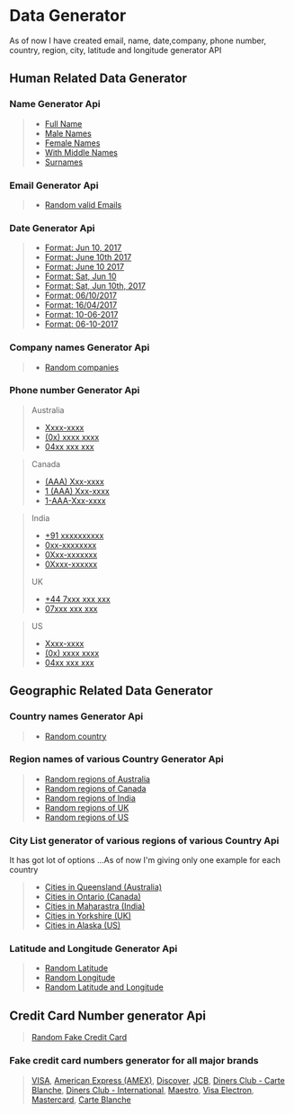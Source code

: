 Data Generator
===================

As of now I have created email, name, date,company, phone number, country, region, city, latitude and longitude generator API

## Human Related Data Generator

### Name Generator Api
>- [Full Name](https://node-data-generator.herokuapp.com/api/names/fullNames?n=20)
>- [Male Names](https://node-data-generator.herokuapp.com/api/names/maleNames?n=20)
>- [Female Names](https://node-data-generator.herokuapp.com/api/names/femaleNames?n=20)
>- [With Middle Names](https://node-data-generator.herokuapp.com/api/names/middleNames?n=20)
>- [Surnames](https://node-data-generator.herokuapp.com/api/names/surnames?n=20)

### Email Generator Api
>- [Random valid Emails](https://node-data-generator.herokuapp.com/api/emails?n=20)

### Date Generator Api
>- [Format: Jun 10, 2017](https://node-data-generator.herokuapp.com/api/dates?minYear=1997&maxYear=2018&format=m%20d,y&n=100)
>- [Format: June 10th 2017](https://node-data-generator.herokuapp.com/api/dates?minYear=1997&maxYear=2018&format=M%20ds,%20y&n=100)
>- [Format: June 10 2017](https://node-data-generator.herokuapp.com/api/dates?minYear=1997&maxYear=2018&format=M%20d%20y&n=100)
>- [Format: Sat, Jun 10](https://node-data-generator.herokuapp.com/api/dates?minYear=1997&maxYear=2018&format=D,%20m%20d&n=100)
>- [Format: Sat, Jun 10th, 2017](https://node-data-generator.herokuapp.com/api/dates?minYear=1997&maxYear=2018&format=D,%20m%20ds%20y&n=100)
>- [Format: 06/10/2017](https://node-data-generator.herokuapp.com/api/dates?minYear=1997&maxYear=2018&format=m/d/y&n=100)
>- [Format: 16/04/2017](https://node-data-generator.herokuapp.com/api/dates?minYear=1997&maxYear=2018&format=d/m/y&n=100)
>- [Format: 10-06-2017](https://node-data-generator.herokuapp.com/api/dates?minYear=1997&maxYear=2018&format=d-m-y&n=100)
>- [Format: 06-10-2017](https://node-data-generator.herokuapp.com/api/dates?minYear=1997&maxYear=2018&format=m/d/y&n=100)

### Company names Generator Api
>- [Random companies](https://node-data-generator.herokuapp.com/api/companies?n=200)


### Phone number Generator Api
> Australia
>  - [Xxxx-xxxx](https://node-data-generator.herokuapp.com/api/phone?country=australia&fomat=0&n=200)
>  - [(0x) xxxx xxxx](https://node-data-generator.herokuapp.com/api/phone?country=australia&fomat=1&n=200)
>  - [04xx xxx xxx](https://node-data-generator.herokuapp.com/api/phone?country=australia&fomat=2&n=200)
 
>  Canada
>  - [(AAA) Xxx-xxxx](https://node-data-generator.herokuapp.com/api/phone?country=canada&fomat=0&n=200)
>  - [1 (AAA) Xxx-xxxx](https://node-data-generator.herokuapp.com/api/phone?country=canada&fomat=1&n=200)
>  - [1-AAA-Xxx-xxxx](https://node-data-generator.herokuapp.com/api/phone?country=canada&fomat=2&n=200)

> India
>  - [+91 xxxxxxxxxx](https://node-data-generator.herokuapp.com/api/phone?country=india&fomat=0&n=200)
>  - [0xx-xxxxxxxx](https://node-data-generator.herokuapp.com/api/phone?country=india&fomat=1&n=200)
>  - [0Xxx-xxxxxxx](https://node-data-generator.herokuapp.com/api/phone?country=india&fomat=2&n=200)
>  - [0Xxxx-xxxxxx](https://node-data-generator.herokuapp.com/api/phone?country=india&fomat=3&n=200)
>  
> UK
>  - [+44 7xxx xxx xxx](https://node-data-generator.herokuapp.com/api/phone?country=uk&fomat=0&n=200)
>  - [07xxx xxx xxx](https://node-data-generator.herokuapp.com/api/phone?country=uk&fomat=1&n=200)

> US
>  - [Xxxx-xxxx](https://node-data-generator.herokuapp.com/api/phone?country=us&fomat=0&n=200)
>  - [(0x) xxxx xxxx](https://node-data-generator.herokuapp.com/api/phone?country=us&fomat=1&n=200)
>  - [04xx xxx xxx](https://node-data-generator.herokuapp.com/api/phone?country=us&fomat=2&n=200)

## Geographic Related Data Generator

### Country names Generator Api
>- [Random country](https://node-data-generator.herokuapp.com/api/countries?n=20)

### Region names of various Country Generator Api
>- [Random regions of Australia](http://node-data-generator.herokuapp.com/api/countries/australia?n=20)
>- [Random regions of Canada](http://node-data-generator.herokuapp.com/api/countries/canada?n=20)
>- [Random regions of India](http://node-data-generator.herokuapp.com/api/countries/india?n=20)
>- [Random regions of UK](http://node-data-generator.herokuapp.com/api/countries/uk?n=20)
>- [Random regions of US](http://node-data-generator.herokuapp.com/api/countries/us?n=20)

### City List generator of various regions of various Country Api
 It has got lot of options ...As of now I'm giving only one example for each country
> - [Cities in Queensland (Australia)](http://node-data-generator.herokuapp.com/api/countries/australia/QLD?n=20)
> - [Cities in Ontario (Canada)](http://node-data-generator.herokuapp.com/api/countries/canada/ON?n=20)
> - [Cities in Maharastra (India)](http://node-data-generator.herokuapp.com/api/countries/india/MH?n=20)
> - [Cities in Yorkshire (UK)](http://node-data-generator.herokuapp.com/api/countries/uk/YK?n=20)
> - [Cities in Alaska (US)](http://node-data-generator.herokuapp.com/api/countries/us/AK?n=20)

### Latitude and Longitude Generator Api
>- [Random Latitude](http://localhost:3010/api/latlng/lat?n=20)
>- [Random Longitude](http://localhost:3010/api/latlng/lng?n=20)
>- [Random Latitude and Longitude](http://localhost:3010/api/latlng?n=20)

## Credit Card Number generator Api

> [Random Fake Credit Card](https://node-data-generator.herokuapp.com/api/creditCard?n=20)

### Fake credit card numbers generator for all major brands
>[VISA](https://node-data-generator.herokuapp.com/api/creditCard/visa?n=20),
[American Express (AMEX)](https://node-data-generator.herokuapp.com/api/creditCard/amex?n=20),
[Discover](https://node-data-generator.herokuapp.com/api/creditCard/discover?n=20),
[JCB](https://node-data-generator.herokuapp.com/api/creditCard/jcb16?n=20),
[Diners Club - Carte Blanche](https://node-data-generator.herokuapp.com/api/creditCard/dinersClubEnRoute?n=20),
[Diners Club - International](https://node-data-generator.herokuapp.com/api/creditCard/dinersClubInt?n=20),
[Maestro](https://node-data-generator.herokuapp.com/api/creditCard/maestro?n=20),
[Visa Electron](https://node-data-generator.herokuapp.com/api/creditCard/visaElectron?n=20),
[Mastercard](https://node-data-generator.herokuapp.com/api/creditCard/mastercard?n=20),
[Carte Blanche](https://node-data-generator.herokuapp.com/api/creditCard/carteBlanche?n=20)

   
  